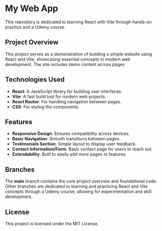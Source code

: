 # My Web App

This repository is dedicated to learning React with Vite through hands-on practice and a Udemy course.

## Project Overview

This project serves as a demonstration of building a simple website using React and Vite, showcasing essential concepts in modern web development. The site includes demo content across pages

## Technologies Used

- **React**: A JavaScript library for building user interfaces.
- **Vite**: A fast build tool for modern web projects.
- **React Router**: For handling navigation between pages.
- **CSS**: For styling the components.

## Features

- **Responsive Design**: Ensures compatibility across devices.
- **Basic Navigation**: Smooth transitions between pages.
- **Testimonials Section**: Simple layout to display user feedback.
- **Contact Information/Form**: Basic contact page for users to reach out.
- **Extendability**: Built to easily add more pages or features.

## Branches

The **main** branch contains the core project overview and foundational code. Other branches are dedicated to learning and practicing React and Vite concepts through a Udemy course, allowing for experimentation and skill development.

## License

This project is licensed under the MIT License.
